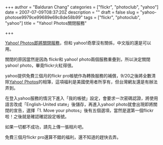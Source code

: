 +++
author = "Balduran Chang"
categories = ["flickr", "photoclub", "yahoo"]
date = 2007-07-09T08:37:20Z
description = ""
draft = false
slug = "yahoo-photose9979ce99689e69c8de58b99"
tags = ["flickr", "photoclub", "yahoo"]
title = "Yahoo! Photos關閉服務"

+++


[Yahoo! Photos即將關閉服務](http://help.yahoo.com/l/us/yahoo/photos/photos2/closing/ "Yahoo! Photos")，但和 yahoo!奇摩沒有關係，中文版的還是可以用。

關閉的原因當然是因為 flickr和 yahoo! photo兩個服務重疊到，所以決定關閉 yahoo! photo，畢竟flickr火紅得很。

yahoo提供免費三個月的flickr pro帳號作為轉換服務的補償，9/20之後將全數清除[Yahoo! Photos](http://closing.photos.yahoo.com/ "Yahoo! Photos - Closing")的相簿，這項福利是美國使用者所享有，但台灣網友還是有辦法弄到。

在登入yahoo服務的情況下進入「我的帳號」設定，會要求一次密碼認證，將使用語言改成「English-United state」後儲存，再進入yahoo! photo就會出現即將關閉的宣告，選擇「1. Move your photos」後有五個選項，當然是選第一個flickr啦！之後就是確認確認設定帳號。

如果一切都不成功，請先上傳一張相片吧。

免費三個月flickr pro還算不錯的福利，還不知道的趕快去弄。

